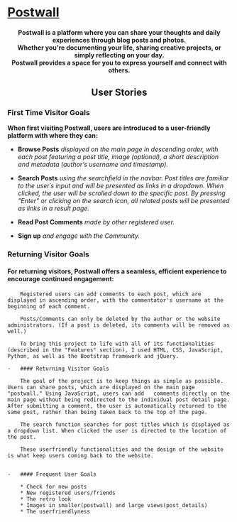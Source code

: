 # [Postwall](https://postwall-500ee4318184.herokuapp.com/)

<h4 align="center"> Postwall is a platform where you can share your thoughts and daily experiences through blog posts and photos.
  <br>
  Whether you're documenting your life, sharing creative projects, or simply reflecting on your day.
  <br>
  Postwall provides a space for you to express yourself and connect with others.
</h4>

<h2 align="center">User Stories</h2>

### **First Time Visitor Goals**

**When first visiting Postwall, users are introduced to a user-friendly platform with where they can:**


* **Browse Posts** *displayed on the main page in descending order, with each post featuring a post title, image (optional), a short description and metadata (author’s username and timestamp).*

* **Search Posts** *using the searchfield in the navbar. Post titles are familiar to the user´s input and will be presented as links in a dropdown. When clicked, the user will be scrolled down to the specific post. By pressing "Enter" or clicking on the search icon, all related posts will be presented as links in a result page.*

* **Read Post Comments** *made by other registered user.*

* **Sign up** *and engage with the Community.*


### Returning Visitor Goals
#### For returning visitors, Postwall offers a seamless, efficient experience to encourage continued engagement:


        Registered users can add comments to each post, which are displayed in ascending order, with the commentator's username at the beginning of each comment.

        Posts/Comments can only be deleted by the author or the website administrators. (If a post is deleted, its comments will be removed as well.)

        To bring this project to life with all of its functionalities (described in the "Features" section), I used HTML, CSS, JavaScript, Python, as well as the Bootstrap framework and jQuery.

    -   #### Returning Visitor Goals

        The goal of the project is to keep things as simple as possible. Users can share posts, which are displayed on the main page "postwall." Using JavaScript, users can add   comments directly on the main page without being redirected to the individual post detail page. After submitting a comment, the user is automatically returned to the same post, rather than being taken back to the top of the page.

        The search function searches for post titles which is displayed as a dropdown list. When clicked the user is directed to the location of the post. 

        These userfriendly functionalities and the design of the website is what keep users coming back to the website. 


    -   #### Frequent User Goals

        * Check for new posts
        * New registered users/friends
        * The retro look
        * Images in smaller(postwall) and large views(post_details)
        * The userfriendlyness
